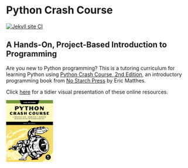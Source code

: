 # Python Crash Course
[![Jekyll site CI](https://github.com/mavjav-edu/pcc_2e/actions/workflows/jekyll.yml/badge.svg?branch=gh-pages)](https://github.com/mavjav-edu/pcc_2e/actions/workflows/jekyll.yml)
## A Hands-On, Project-Based Introduction to Programming

Are you new to Python programming?
This is a tutoring curriculum for learning Python using [Python Crash Course, 2nd Edition](https://www.amazon.ca/Python-Crash-Course-Eric-Matthes/dp/1593279280?&linkCode=ll1&tag=mavaddat-20&linkId=9a5ce7ddbcd95a4320240caaa6247aee&language=en_CA&ref_=as_li_ss_tl), an introductory programming book from [No Starch Press](http://www.nostarch.com/pythoncrashcourse/) by Eric Matthes. 

Click [here](https://mavjav-edu.github.io/pcc_2e/) for a tidier visual presentation of these online resources.

[<img src="./images/cover.jpg" width="128"/>]([https://link](https://www.amazon.ca/Python-Crash-Course-Eric-Matthes/dp/1593279280?&linkCode=ll1&tag=mavaddat-20&linkId=9a5ce7ddbcd95a4320240caaa6247aee&language=en_CA&ref_=as_li_ss_tl))
